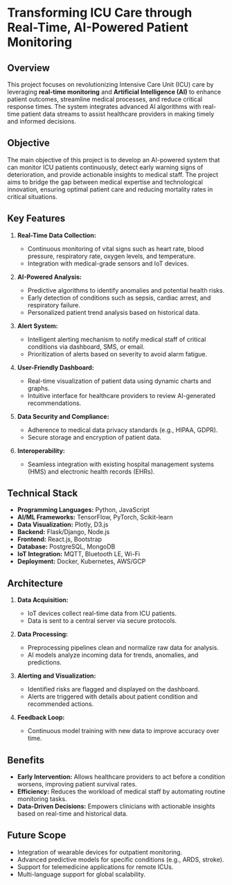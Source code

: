 # Transforming ICU Care through Real-Time, AI-Powered Patient Monitoring

## Overview
This project focuses on revolutionizing Intensive Care Unit (ICU) care by leveraging **real-time monitoring** and **Artificial Intelligence (AI)** to enhance patient outcomes, streamline medical processes, and reduce critical response times. The system integrates advanced AI algorithms with real-time patient data streams to assist healthcare providers in making timely and informed decisions.

## Objective
The main objective of this project is to develop an AI-powered system that can monitor ICU patients continuously, detect early warning signs of deterioration, and provide actionable insights to medical staff. The project aims to bridge the gap between medical expertise and technological innovation, ensuring optimal patient care and reducing mortality rates in critical situations.

## Key Features
1. **Real-Time Data Collection:**
   - Continuous monitoring of vital signs such as heart rate, blood pressure, respiratory rate, oxygen levels, and temperature.
   - Integration with medical-grade sensors and IoT devices.

2. **AI-Powered Analysis:**
   - Predictive algorithms to identify anomalies and potential health risks.
   - Early detection of conditions such as sepsis, cardiac arrest, and respiratory failure.
   - Personalized patient trend analysis based on historical data.

3. **Alert System:**
   - Intelligent alerting mechanism to notify medical staff of critical conditions via dashboard, SMS, or email.
   - Prioritization of alerts based on severity to avoid alarm fatigue.

4. **User-Friendly Dashboard:**
   - Real-time visualization of patient data using dynamic charts and graphs.
   - Intuitive interface for healthcare providers to review AI-generated recommendations.

5. **Data Security and Compliance:**
   - Adherence to medical data privacy standards (e.g., HIPAA, GDPR).
   - Secure storage and encryption of patient data.

6. **Interoperability:**
   - Seamless integration with existing hospital management systems (HMS) and electronic health records (EHRs).

## Technical Stack
- **Programming Languages:** Python, JavaScript
- **AI/ML Frameworks:** TensorFlow, PyTorch, Scikit-learn
- **Data Visualization:** Plotly, D3.js
- **Backend:** Flask/Django, Node.js
- **Frontend:** React.js, Bootstrap
- **Database:** PostgreSQL, MongoDB
- **IoT Integration:** MQTT, Bluetooth LE, Wi-Fi
- **Deployment:** Docker, Kubernetes, AWS/GCP

## Architecture
1. **Data Acquisition:**
   - IoT devices collect real-time data from ICU patients.
   - Data is sent to a central server via secure protocols.

2. **Data Processing:**
   - Preprocessing pipelines clean and normalize raw data for analysis.
   - AI models analyze incoming data for trends, anomalies, and predictions.

3. **Alerting and Visualization:**
   - Identified risks are flagged and displayed on the dashboard.
   - Alerts are triggered with details about patient condition and recommended actions.

4. **Feedback Loop:**
   - Continuous model training with new data to improve accuracy over time.

## Benefits
- **Early Intervention:** Allows healthcare providers to act before a condition worsens, improving patient survival rates.
- **Efficiency:** Reduces the workload of medical staff by automating routine monitoring tasks.
- **Data-Driven Decisions:** Empowers clinicians with actionable insights based on real-time and historical data.

## Future Scope
- Integration of wearable devices for outpatient monitoring.
- Advanced predictive models for specific conditions (e.g., ARDS, stroke).
- Support for telemedicine applications for remote ICUs.
- Multi-language support for global scalability.
